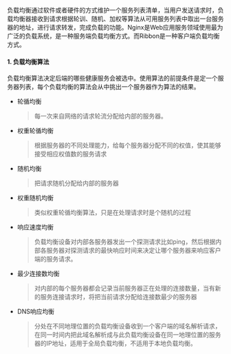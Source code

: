 负载均衡通过软件或者硬件的方式维护一个服务列表清单，当用户发送请求时，负载均衡器接收到请求根据轮训、随机、加权等算法从可用服务列表中取出一台服务器的地址，进行请求转发，完成负载的功能。Nginx是Web应用服务领域使用最为广泛的负载系统，是一种服务端负载均衡方式。而Ribbon是一种客户端负载均衡方式。

#### 1. 负载均衡算法

负载均衡算法决定后端的哪些健康服务会被选中。使用算法的前提条件是定一个服务器列表，每个负载均衡的算法会从中挑出一个服务器作为算法的结果。

* 轮循均衡

  > 每一次来自网络的请求轮流分配给内部的服务器。

* 权重轮循均衡

  > 根据服务器的不同处理能力，给每个服务器分配不同的权值，使其能够接受相应权值数的服务请求

* 随机均衡

  > 把请求随机分配给内部的服务器

* 权重随机均衡

  > 类似权重轮循均衡算法，只是在处理请求时是个随机的过程

* 响应速度均衡

  > 负载均衡设备对内部各服务器发出一个探测请求比如ping，然后根据内部各服务器对探测请求的最快响应时间来决定让哪个服务器来响应客户端的服务请求。

* 最少连接数均衡

  > 对内部的每个服务器都会记录当前服务器正在处理的连接数量，当有新的服务连接请求时，将把当前请求分配给连接数最少的服务器

* DNS响应均衡

  > 分处在不同地理位置的负载均衡设备收到一个客户端的域名解析请求，在同一时间内把此域名解析成与此负载均衡设备在同一地理位置的服务器的IP地址，适用于全局负载均衡，不适用于本地负载均衡。



